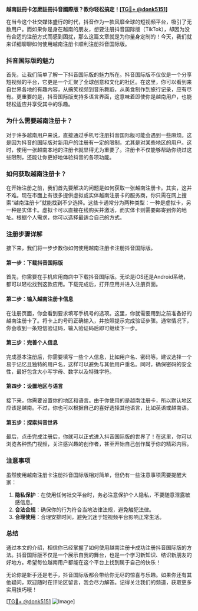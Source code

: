 **越南註冊卡怎麽註冊抖音國際版？教你轻松搞定！[[TG💪+ @donk5151](https://t.me/s/donk5151)]**

在当今这个社交媒体盛行的时代，抖音作为一款风靡全球的短视频平台，吸引了无数用户。而如果你是身在越南的朋友，想要注册抖音国际版（TikTok），却因为没有合适的注册方式而感到困扰，那么这篇文章就是为你量身定制的！今天，我们就来详细聊聊如何使用越南注册卡顺利注册抖音国际版。

### 抖音国际版的魅力

首先，让我们简单了解一下抖音国际版的魅力所在。抖音国际版不仅仅是一个分享短视频的平台，它更是一个汇聚了全球创意和文化的社区。在这里，你可以看到来自世界各地的有趣内容，从搞笑视频到音乐舞蹈，从美食制作到旅行记录，应有尽有。更重要的是，抖音国际版支持多语言界面，这意味着即使你是越南用户，也能轻松适应并享受其中的乐趣。

### 为什么需要越南注册卡？

对于许多越南用户来说，直接通过手机号注册抖音国际版可能会遇到一些麻烦。这是因为抖音的国际版对新用户的注册有一定的限制，尤其是对某些地区的用户。这时，使用一张越南本地的注册卡就显得尤为重要了。注册卡不仅能够帮助你绕过这些限制，还能让你更好地体验抖音的各项功能。

### 如何获取越南注册卡？

在开始注册之前，我们首先要解决的问题是如何获取一张越南注册卡。其实，这并不难。现在市面上有很多提供虚拟或实体越南注册卡的服务商，你只需在网上搜索“越南注册卡”就能找到不少选择。这些卡通常分为两种类型：一种是虚拟卡，另一种是实体卡。虚拟卡可以直接在线购买并激活，而实体卡则需要邮寄到你的地址。根据个人需求，你可以选择最适合自己的方式。

### 注册步骤详解

接下来，我们将一步步教你如何使用越南注册卡注册抖音国际版。

#### 第一步：下载抖音国际版

首先，你需要在手机应用商店中下载抖音国际版。无论是iOS还是Android系统，都可以轻松找到这款应用。下载完成后，打开应用并进入注册页面。

#### 第二步：输入越南注册卡信息

在注册页面，你会看到要求填写手机号的选项。这里，你就需要用到之前准备好的越南注册卡了。将卡上的号码正确输入，并按照提示完成验证步骤。通常情况下，你会收到一条短信验证码，输入验证码后即可继续下一步。

#### 第三步：完善个人信息

完成基本注册后，你需要填写一些个人信息，比如用户名、密码等。建议选择一个易于记忆且独特的用户名，这样可以避免与其他用户重名。同时，确保密码的安全性，最好包含大小写字母、数字以及特殊字符。

#### 第四步：设置地区与语言

接下来，你需要设置你的地区和语言。由于你使用的是越南注册卡，所以默认地区应该是越南。不过，你也可以根据自己的喜好选择其他语言，比如英语或越南语。

#### 第五步：探索抖音世界

最后，点击完成注册后，你就可以正式进入抖音国际版的世界了！在这里，你可以浏览各种热门视频，关注感兴趣的创作者，甚至开始自己创作属于你的精彩内容。

### 注意事项

虽然使用越南注册卡注册抖音国际版相对简单，但仍有一些注意事项需要提醒大家：

1. **隐私保护**：在使用任何社交平台时，务必注意保护个人隐私，不要随意泄露敏感信息。
2. **合法合规**：确保你的行为符合当地法律法规，避免触犯法律。
3. **合理使用**：合理安排时间，避免沉迷于短视频平台影响正常生活。

### 总结

通过本文的介绍，相信你已经掌握了如何使用越南注册卡成功注册抖音国际版的方法。抖音国际版不仅是一个展示自我的舞台，也是一个学习新知识、结识新朋友的好地方。希望每位越南用户都能在这个平台上找到属于自己的快乐！

无论你是新手还是老手，抖音国际版都会带给你无尽的惊喜与乐趣。如果你还有其他疑问，欢迎随时在评论区留言，我会尽力解答。记得关注我们的频道，获取更多实用技巧哦！

[[TG💪+ @donk5151](https://t.me/s/donk5151) ![Image](https://i.postimg.cc/rwNCRYN7/Snipaste-2025-04-30-17-27-05.png)]